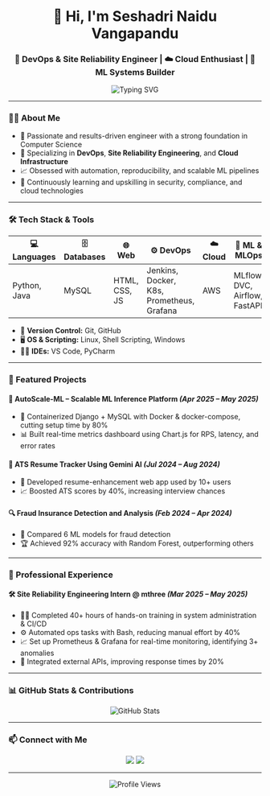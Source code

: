<h1 align="center">👋 Hi, I'm Seshadri Naidu Vangapandu</h1>
<h3 align="center">🚀 DevOps & Site Reliability Engineer | ☁️ Cloud Enthusiast | 🤖 ML Systems Builder</h3>

<p align="center">
  <img src="https://readme-typing-svg.demolab.com?font=Fira+Code&size=22&pause=1000&color=F75C7E&center=true&vCenter=true&width=435&lines=Building+Scalable+Systems;Automating+Everything;Monitoring+with+Precision;Learning+Relentlessly" alt="Typing SVG" />
</p>

---

### 👨‍💻 About Me

- 🎯 Passionate and results-driven engineer with a strong foundation in Computer Science  
- 🔧 Specializing in **DevOps**, **Site Reliability Engineering**, and **Cloud Infrastructure**  
- 📈 Obsessed with automation, reproducibility, and scalable ML pipelines  
- 🌱 Continuously learning and upskilling in security, compliance, and cloud technologies  

---

### 🛠️ Tech Stack & Tools

| 💻 Languages   | 🗄️ Databases | 🌐 Web           | ⚙️ DevOps                        | ☁️ Cloud | 🧠 ML & MLOps           |
|---------------|-------------|------------------|----------------------------------|----------|------------------------|
| Python, Java  | MySQL       | HTML, CSS, JS    | Jenkins, Docker, K8s, Prometheus, Grafana | AWS      | MLflow, DVC, Airflow, FastAPI |

- 🧰 **Version Control:** Git, GitHub  
- 🖥️ **OS & Scripting:** Linux, Shell Scripting, Windows  
- 🧑‍💻 **IDEs:** VS Code, PyCharm  

---

### 🚀 Featured Projects

#### 🧠 AutoScale-ML – Scalable ML Inference Platform *(Apr 2025 – May 2025)*
- 🐳 Containerized Django + MySQL with Docker & docker-compose, cutting setup time by 80%
- 📊 Built real-time metrics dashboard using Chart.js for RPS, latency, and error rates

#### 📄 ATS Resume Tracker Using Gemini AI *(Jul 2024 – Aug 2024)*
- 🤖 Developed resume-enhancement web app used by 10+ users
- 📈 Boosted ATS scores by 40%, increasing interview chances

#### 🔍 Fraud Insurance Detection and Analysis *(Feb 2024 – Apr 2024)*
- 🧪 Compared 6 ML models for fraud detection
- 🏆 Achieved 92% accuracy with Random Forest, outperforming others

---

### 💼 Professional Experience

#### 🛠️ Site Reliability Engineering Intern @ mthree *(Mar 2025 – May 2025)*
- 🧑‍💻 Completed 40+ hours of hands-on training in system administration & CI/CD
- ⚙️ Automated ops tasks with Bash, reducing manual effort by 40%
- 📈 Set up Prometheus & Grafana for real-time monitoring, identifying 3+ anomalies
- 🔗 Integrated external APIs, improving response times by 20%

---

### 📊 GitHub Stats & Contributions

<p align="center">
  <img src="https://github-readme-stats.vercel.app/api?username=SeshadriNaidu&show_icons=true&theme=radical" alt="GitHub Stats" />
</p>

---

### 📫 Connect with Me

<p align="center">
  <a href="mailto:seshuvangapandu@gmail.com"><img src="https://img.shields.io/badge/Email-D14836?style=for-the-badge&logo=gmail&logoColor=white"/></a>
  <a href="https://www.linkedin.com/in/seshadri-naidu-vangapandu"><img src="https://img.shields.io/badge/LinkedIn-0077B5?style=for-the-badge&logo=linkedin&logoColor=white"/></a>
</p>

---

<p align="center">
  <img src="https://komarev.com/ghpvc/?username=SeshadriNaidu&label=Profile+Views&color=blue&style=flat" alt="Profile Views" />
</p>
